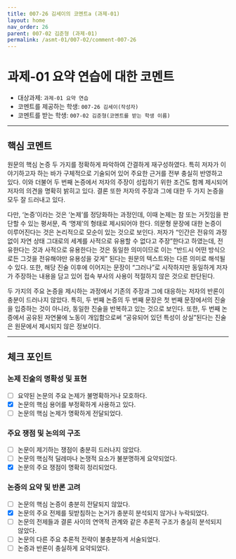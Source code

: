 ```yaml
---
title: 007-26 김세이의 코멘트a (과제-01) 
layout: home
nav_order: 26
parent: 007-02 김준형 (과제-01)
permalink: /asmt-01/007-02/comment-007-26
---
```


# 과제-01 요약 연습에 대한 코멘트

- 대상과제: `과제-01 요약 연습`
- 코멘트를 제공하는 학생: `007-26 김세이(작성자)` 
- 코멘트를 받는 학생: `007-02 김준형(코멘트를 받는 학생 이름)` 

---

## 핵심 코멘트

원문의 핵심 논증 두 가지를 정확하게 파악하여 간결하게 재구성하였다. 특히 저자가 이야기하고자 하는 바가 구체적으로 기술되어 있어 주요한 근거를 전부 충실히 반영하고 있다. 이와 더불어 두 번째 논증에서 저자의 주장이 성립하기 위한 조건도 함께 제시되어 저자의 의견을 명확히 밝히고 있다. 결론 또한 저자의 주장과 그에 대한 두 가지 논증을 모두 잘 드러내고 있다.

다만, ‘논증’이라는 것은 ‘논제’를 정당화하는 과정인데, 이때 논제는 참 또는 거짓임을 판단할 수 있는 평서문, 즉 ‘명제’의 형태로 제시되어야 한다. 의문형 문장에 대한 논증이 이루어진다는 것은 논리적으로 모순이 있는 것으로 보인다. 저자가 “인간은 전유의 과정 없이 자연 상태 그대로의 세계를 사적으로 유용할 수 없다고 주장”한다고 하였는데, 전유한다는 것과 사적으로 유용한다는 것은 동일한 의미이므로 이는 “반드시 어떤 방식으로든 그것을 전유해야만 유용성을 갖게” 된다는 원문의 텍스트와는 다른 의미로 해석될 수 있다. 또한, 해당 진술 이후에 이어지는 문장이 “그러나”로 시작하지만 동일하게 저자가 주장하는 내용을 담고 있어 접속 부사의 사용이 적절하지 않은 것으로 판단된다.

두 가지의 주요 논증을 제시하는 과정에서 기존의 주장과 그에 대응하는 저자의 반론이 충분이 드러나지 않았다. 특히, 두 번째 논증의 두 번째 문장은 첫 번째 문장에서의 진술을 입증하는 것이 아니라, 동일한 진술을 반복하고 있는 것으로 보인다. 또한, 두 번째 논증에서 공유된 자연물에 노동이 개입함으로써 “공유되어 있던 특성이 상실”된다는 진술은 원문에서 제시되지 않은 정보이다.

---

## 체크 포인트

### 논제 진술의 명확성 및 표현  
- [ ] 요약된 논문의 주요 논제가 불명확하거나 모호하다.  
- [x] 논문의 핵심 용어를 부정확하게 사용하고 있다.  
- [ ] 논문의 핵심 논제가 명확하게 전달되었다.  

### 주요 쟁점 및 논의의 구조  
- [ ] 논문이 제기하는 쟁점이 충분히 드러나지 않았다.  
- [ ] 논문의 핵심적 딜레마나 논쟁적 요소가 불분명하게 요약되었다.  
- [x] 논문의 주요 쟁점이 명확히 정리되었다.  

### 논증의 요약 및 반론 고려  
- [ ] 논문의 핵심 논증이 충분히 전달되지 않았다.  
- [x] 논문의 주요 전제를 뒷받침하는 논거가 충분히 분석되지 않거나 누락되었다.  
- [ ] 논문의 전제들과 결론 사이의 연역적 관계와 같은 추론적 구조가 충실히 분석되지 않았다.  
- [ ] 논문의 다른 주요 추론적 전략이 불충분하게 서술되었다.
- [ ] 논증과 반론이 충실하게 요약되었다. 